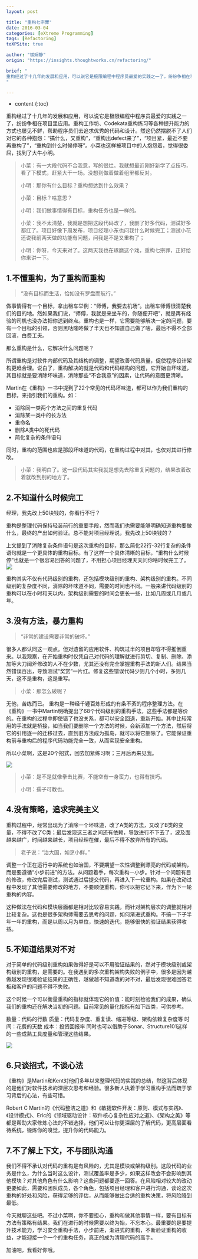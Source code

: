 ```yaml
---
layout: post

title: "重构七宗罪"
date: 2016-03-04
categories: [eXtreme Programming]
tags: [Refactoring]
toXPSite: true

author: "禚娴静"
origin: "https://insights.thoughtworks.cn/refactoring/"

brief: "
重构经过了十几年的发展和应用，可以说它是极限编程中程序员最爱的实践之一了，纷纷争相在项目里应用。重构工作坊、Codekata重构练习等各种提升能力的方式也屡见不鲜，帮助程序员们去追求优秀的代码和设计。然这仍然摆脱不了人们对它的各种抱怨：“搞什么，又重构”，“重构出defect来了”，“项目紧，最近不要再重构了”，“重构到什么时候停呀”。小菜也这样被项目中的人抱怨着，觉得很委屈，找到了大牛小明。
"

---
```


* content
{:toc}


重构经过了十几年的发展和应用，可以说它是极限编程中程序员最爱的实践之一了，纷纷争相在项目里应用。重构工作坊、Codekata重构练习等各种提升能力的方式也屡见不鲜，帮助程序员们去追求优秀的代码和设计。然这仍然摆脱不了人们对它的各种抱怨：“搞什么，又重构”，“重构出defect来了”，“项目紧，最近不要再重构了”，“重构到什么时候停呀”。小菜也这样被项目中的人抱怨着，觉得很委屈，找到了大牛小明。

> 小菜：有一大段代码不合我意，写的很烂。我就想最近刚好新学了点技巧，看了下模式，赶紧大干一场。没想到做着做着组里都反对。
>
> 小明：那你有什么目标？重构想达到什么效果？
>
> 小菜：目标？啥意思？
>
> 小明：我们做事情得有目标，重构任务也是一样的。
>
> 小菜：我不太清楚，我就是想把这段代码改了，我删了好多代码，测试好多都红了。项目好像下周发布，项目经理小东也问我什么时候完工；测试小花还说我前两天做的功能有问题，问我是不是又重构了；
>
> 小明：你呀，今天来对了。这两天我也在琢磨这个戏，重构七宗罪，正好给你来讲一下。

## 1.不懂重构，为了重构而重构
> “没有目标而生活，恰如没有罗盘而航行。”

做事情得有一个目标，拿出租车举例：“师傅，我要去机场”。出租车师傅很清楚我们的目的地。然如果我们说，“师傅，我就是来坐车的，你随便开吧”，就是再有经验的司机也没办法把你送到终点。重构也是一样，它需要能够解决一定的问题，要有一个目标的引领，否则黑咕隆咚做了半天也不知道自己做了啥，最后不得不全部回滚，白费工夫。

那么重构是什么，它解决什么问题呢？

所谓重构是对软件内部代码及其结构的调整，期望改善代码质量，促使程序设计架构更趋合理。说白了，重构解决的就是代码和代码结构的问题，它开始自坏味道，其目标就是要消除坏味道，消除那些“不合我意”的因素，让代码的意图更清晰。

Martin在《重构》一书中提到了22个常见的代码坏味道，都可以作为我们重构的目标，来指引我们的重构。如：

- 消除同一类两个方法之间的重复代码
- 消除某一类中的长方法
- 重命名
- 删除A类中的死代码
- 简化复杂的条件语句

同时，重构的范围也应是那段坏味道的代码，在重构过程中对其，也仅对其进行修改。

> 小菜：我明白了。这一段代码其实我就是想先去除重复问题的，结果改着改着就改到别的地方了。



## 2.不知道什么时候完工
经理，我先改上50块钱的，你看行不行？

重构是整理代码保持轻装前行的重要手段，然而我们也需要能够明确知道重构要做什么，最终的产出如何验证。总不能对项目经理说，我先改上50块钱的？

上文提到了消除复杂条件语句是这次重构的目标，那么简化22行-32行复杂的条件语句就是一个更具体的重构目标。有了这样一个具体清晰的目标，“重构什么时候停”也就是一个很容易回答的问题了，不用担心项目经理天天问你啥时候完工了。
![](http://insights.thoughtworkers.org/wp-content/uploads/2016/03/02.jpeg)


重构其实不仅有代码级别的重构，还包括模块级别的重构、架构级别的重构。不同级别的复杂度不同，消除的坏味道不同，需要的时间也不同。一般来讲代码级别的重构可以在小时和天以内，架构级别需要的时间会更长一些，比如几周或几月或几年。



## 3.没有方法，暴力重构
> “非常的建设需要非常的破坏。”

很多人都认同这一观点。但对遗留的应用软件、构筑过半的项目却容不得推倒重来。以我观察，在开始重构时仅凭自己对代码的理解就进行剪切、复制、删除、添加等大刀阔斧修改的人不在少数，尤其还没有完全掌握重构手法的新人们。结果当然错误百出，导致测试“奖赏”一片红。修复这些错误代码少则几个小时，多则几天，这不是重构，这是重写。

> 小菜：那怎么破呢？

无他，苦练而已。
重构是一种经千锤百炼形成的有条不紊的程序整理方法。在《重构》一书中Martin明确提出了68个代码级别的重构手法，这些手法都是等价的。在重构的过程中即使错了也没关系，都可以安全回退，重新开始。其中比较常用的手法就是桥接，如当我们要删除一个方法的时候，会新添加一个方法，然后将它的引用逐一的迁移过去，直到旧方法成为孤岛，就可以将它删除了。它能保证重构前与重构后的程序代码功能完全一致，从而实现安全重构。

所以小菜啊，这是20个招式，回去加紧练习啊；三月后再来见我。

![](http://insights.thoughtworkers.org/wp-content/uploads/2016/03/03.jpeg)

> 小菜：是不是就像拳击比赛，不能空有一身蛮力，也得有技巧。
>
> 小明：孺子可教也。


## 4.没有策略，追求完美主义
重构过程中，经常出现为了消除一个坏味道，改了A类的方法，又改了B类的变量，不得不改了C类；最后发现这三者之间还有依赖，导致进行不下去了，波及面越来越广，时间越来越长，项目经理在催，最后不得不放弃所有的代码。

> 老子说：“治大国，如烹小鲜。”

调整一个正在运行中的系统也如治国，不要期望一次性调整到漂亮的代码或架构，而是要遵循“小步前进”的方法。从问题着手，每次重构一小步。针对一个问题有目的修改，修改完后测试，测试通过后提交代码，再进入下一轮重构。如果在改动过程中发现了其他需要修改的地方，不要顺便重构，你可以把它记下来，作为下一轮重构的内容。

这种做法在代码和模块层面都是相对比较容易实践，而针对架构层次的调整就相对比较复杂。这也是很多架构师需要去思考的问题，如何渐进式重构。不搞一下子半年一年的重构，而是以周以月为单位，快速的迭代，能够很快的验证结果获得收益。


## 5.不知道结果对不对
对于简单的代码级别重构如果做得好是可以不用验证结果的，然对于模块级别或架构级别的重构，是需要的。在我遇到的多次重构架构失败的例子中，很多是因为越做越发现很难验证结果的正确性，越做越不知道改的对不对，最后发现很难回答老板和客户的问题不得不失败。

这个时候一个可以衡量重构的指标就体现它的价值：能时刻检验我们的成果，确认我们的重构还在解决当初的问题。目前常见的量化指标有如下四类，可供参考。

数量：代码的行数
质量：代码复杂度、重复读、缩进等级、架构依赖复杂度等
时间：花费的天数
成本：投资回报率
同时也可以借助于Sonar、Structure101这样的一些成熟工具度量和管理这些结果。

![](http://insights.thoughtworkers.org/wp-content/uploads/2016/03/04.jpeg)

## 6.只谈招式，不谈心法
《重构》是Martin和Kent对他们多年以来整理代码的实践的总结，然这背后体现的是他们对软件技术的深层次思考和经验。很多新人执着于学习重构手法而疏于学习背后的心法，有些可惜。

Robert C Martin的《代码整洁之道》和《敏捷软件开发：原则、模式与实践》、《设计模式》、Eric的《领域驱动设计：软件核心复杂性应对之道》、《架构之美》等都是帮助大家修炼心法的不错选择，他们可以让你更深层的了解代码，更高层面看待系统，锻炼你的嗅觉，提升你的代码能力。

## 7.不了解上下文，不与团队沟通
我们不得不承认对代码的重构是有风险的，尤其是模块或架构级别。这段代码的业务是什么，为什么当时这么设计，测试覆盖率是多少，如果这样改会不会影响到其他模块？对其他角色有什么影响？这些问题都要逐一回答。在风险相对较大的改动更要如此，需要和团队成员，各个角色，包括项目经理和客户进行沟通，谈论这次重构的好处和风险，获得足够的评估，从而能够做出合适的重构决策，将风险降到最低。

今天就聊这些吧。不过小菜啊，你不要担心，重构和做其他事情一样，要有目标有方法有策略有结果。我们在进行的时候需要以终为始，不忘本心。最重要的是要提升技术能力，学习安全重构手法，小步前进，渐进式的重构，不断验证重构的收益，才能迎接一个一个的重构任务，真正的成为清理代码的高手。

加油吧，我看好你哦。
